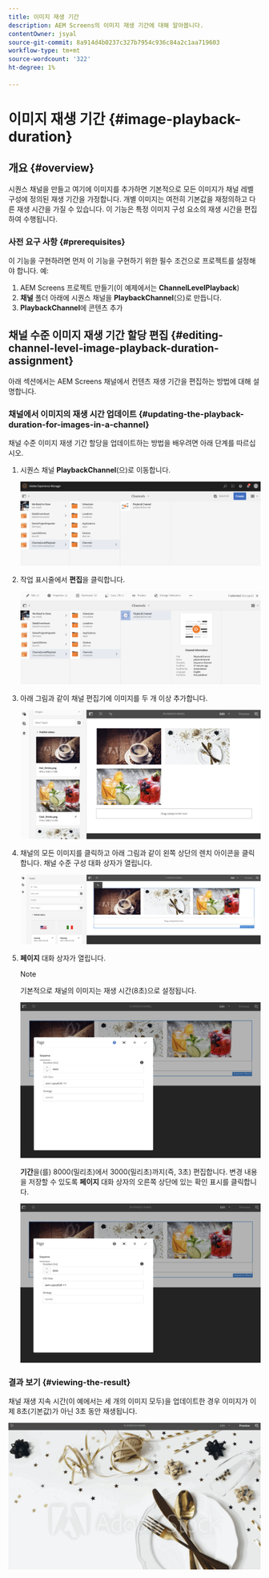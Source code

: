 ```yaml
---
title: 이미지 재생 기간
description: AEM Screens의 이미지 재생 기간에 대해 알아봅니다.
contentOwner: jsyal
source-git-commit: 8a914d4b0237c327b7954c936c84a2c1aa719603
workflow-type: tm+mt
source-wordcount: '322'
ht-degree: 1%

---
```



# 이미지 재생 기간 {#image-playback-duration}

## 개요 {#overview}

시퀀스 채널을 만들고 여기에 이미지를 추가하면 기본적으로 모든 이미지가 채널 레벨 구성에 정의된 재생 기간을 가정합니다. 개별 이미지는 여전히 기본값을 재정의하고 다른 재생 시간을 가질 수 있습니다. 이 기능은 특정 이미지 구성 요소의 재생 시간을 편집하여 수행됩니다.

### 사전 요구 사항 {#prerequisites}

이 기능을 구현하려면 먼저 이 기능을 구현하기 위한 필수 조건으로 프로젝트를 설정해야 합니다. 예:

1. AEM Screens 프로젝트 만들기(이 예제에서는 **ChannelLevelPlayback**)
1. **채널** 폴더 아래에 시퀀스 채널을 **PlaybackChannel**(으)로 만듭니다.
1. **PlaybackChannel**&#x200B;에 콘텐츠 추가

## 채널 수준 이미지 재생 기간 할당 편집 {#editing-channel-level-image-playback-duration-assignment}

아래 섹션에서는 AEM Screens 채널에서 컨텐츠 재생 기간을 편집하는 방법에 대해 설명합니다.

### 채널에서 이미지의 재생 시간 업데이트 {#updating-the-playback-duration-for-images-in-a-channel}

채널 수준 이미지 재생 기간 할당을 업데이트하는 방법을 배우려면 아래 단계를 따르십시오.

1. 시퀀스 채널 **PlaybackChannel**(으)로 이동합니다.

   ![screen_shot_2019-06-24at62818pm](assets/screen_shot_2019-06-24at62818pm.png)

1. 작업 표시줄에서 **편집**&#x200B;을 클릭합니다.

   ![screen_shot_2019-06-24at70141pm](assets/screen_shot_2019-06-24at70141pm.png)

1. 아래 그림과 같이 채널 편집기에 이미지를 두 개 이상 추가합니다.

   ![screen_shot_2019-06-24at90534pm](assets/screen_shot_2019-06-24at90534pm.png)

1. 채널의 모든 이미지를 클릭하고 아래 그림과 같이 왼쪽 상단의 렌치 아이콘을 클릭합니다. 채널 수준 구성 대화 상자가 열립니다.

   ![screen_shot_2019-06-25at95945am](assets/screen_shot_2019-06-25at95945am.png)

1. **페이지** 대화 상자가 열립니다.

   >[!NOTE]
   >
   >기본적으로 채널의 이미지는 재생 시간(8초)으로 설정됩니다.

   ![screen_shot_2019-06-25at100343am](assets/screen_shot_2019-06-25at100343am.png)

   **기간**&#x200B;을(를) 8000(밀리초)에서 3000(밀리초)까지(즉, 3초) 편집합니다. 변경 내용을 저장할 수 있도록 **페이지** 대화 상자의 오른쪽 상단에 있는 확인 표시를 클릭합니다.

   ![screen_shot_2019-06-25at101527am](assets/screen_shot_2019-06-25at101527am.png)

### 결과 보기 {#viewing-the-result}

채널 재생 지속 시간(이 예에서는 세 개의 이미지 모두)을 업데이트한 경우 이미지가 이제 8초(기본값)가 아닌 3초 동안 재생됩니다.

![channel_preview](assets/channel_preview.gif)


